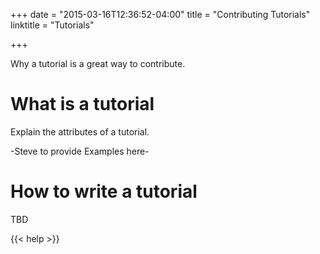 +++
date = "2015-03-16T12:36:52-04:00"
title = "Contributing Tutorials"
linktitle = "Tutorials"

+++

Why a tutorial is a great way to contribute. 


# What is a tutorial

Explain the attributes of a tutorial.

-Steve to provide Examples here-

# How to write a tutorial

TBD


{{< help >}}
